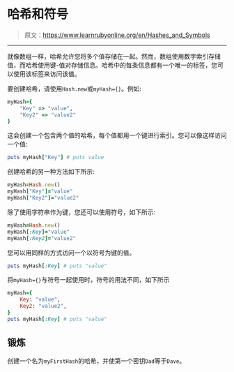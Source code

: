 # 哈希和符号

> 原文：<https://www.learnrubyonline.org/en/Hashes_and_Symbols>

* * *

就像数组一样，哈希允许您将多个值存储在一起。然而，数组使用数字索引存储值，而哈希使用键-值对存储信息。哈希中的每条信息都有一个唯一的标签，您可以使用该标签来访问该值。

要创建哈希，请使用`Hash.new`或`myHash={}`。例如:

```rb
myHash={
    "Key" => "value",
    "Key2" => "value2"
} 
```

这会创建一个包含两个值的哈希，每个值都用一个键进行索引。您可以像这样访问一个值:

```rb
puts myHash["Key"] # puts value 
```

创建哈希的另一种方法如下所示:

```rb
myHash=Hash.new()
myHash["Key"]="value"
myHash["Key2"]="value2" 
```

除了使用字符串作为键，您还可以使用符号，如下所示:

```rb
myHash=Hash.new()
myHash[:Key]="value"
myHash[:Key2]="value2" 
```

您可以用同样的方式访问一个以符号为键的值。

```rb
puts myHash[:Key] # puts "value" 
```

将`myHash={}`与符号一起使用时，符号的用法不同，如下所示

```rb
myHash={
    Key: "value",
    Key2: "value2",
}
puts myHash[:Key] # puts "value" 
```

## 锻炼

创建一个名为`myFirstHash`的哈希，并使第一个密钥`Dad`等于`Dave`。